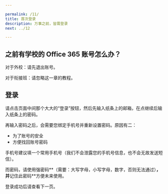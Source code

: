 ```yaml
---

permalink: /11/
title: 首次登录
description: 万事之前，皆需登录
next: ../12

---
```


## 之前有学校的 Office 365 账号怎么办？

对于外校：请先退出账号。

对于衔接班：请忽略这一章的教程。

## 登录

请点击页面中间那个大大的“登录”按钮，然后先输入纸条上的邮箱，在点继续后输入纸条上的密码。

再输入密码之后，会需要您绑定手机号并重新设置密码。原因有二：

- 为了账号的安全
- 方便找回账号密码

手机号建议填一个常用手机号（我们不会泄露您的手机号信息，也不会无故发送短信）。

而密码，请使用强密码**（需要：大写字母，小写字母，数字，否则无法通过）**，并**记住此密码**方便未来使用。

登录成功后请查看下一页。
